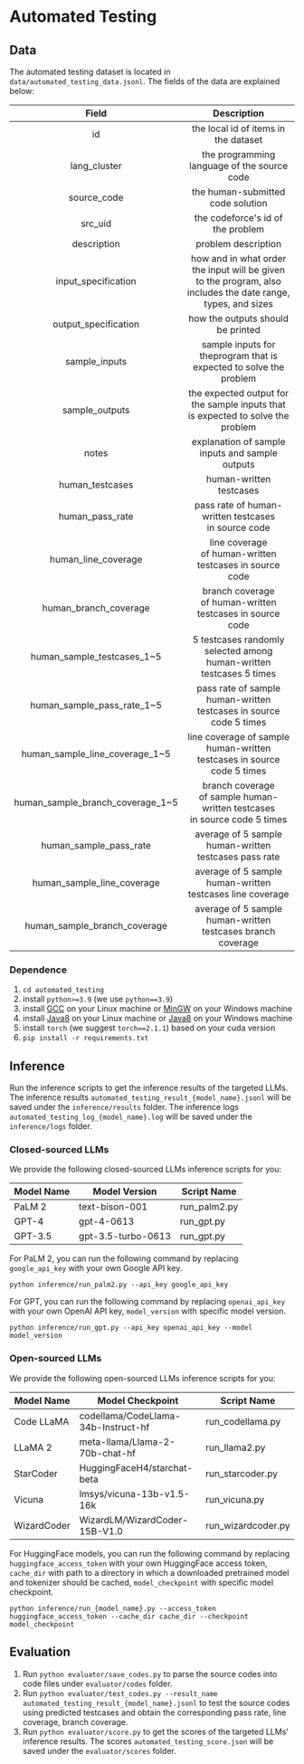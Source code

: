 # Automated Testing

## Data

The automated testing dataset is located in `data/automated_testing_data.jsonl`. The fields of the data are explained below:


|              Field              |                                                 Description                                                 |
| :------------------------------: | :----------------------------------------------------------------------------------------------------------: |
|                id                |                                     the local id of items in the dataset                                     |
|           lang_cluster           |                                 the programming language of the source code                                 |
|           source_code           |                                      the human-submitted code solution                                      |
|             src_uid             |                                      the codeforce's id of the problem                                      |
|           description           |                                             problem description                                             |
|       input_specification       | how and in what order the input will be given to the program, also includes the date range, types, and sizes |
|       output_specification       |                                      how the outputs should be printed                                      |
|          sample_inputs          |                     sample inputs for theprogram that is expected to solve the problem                     |
|          sample_outputs          |              the expected output for the sample inputs that is expected to solve the problem              |
|              notes              |                              explanation of sample inputs and sample outputs                              |
|         human_testcases         |                                           human-written testcases                                           |
|         human_pass_rate         |                            pass rate of human-written testcases in source code                            |
|       human_line_coverage       |                          line coverage of human-written testcases in source code                          |
|      human_branch_coverage      |                         branch coverage of human-written testcases in source code                         |
|    human_sample_testcases_1~5    |                     5 testcases randomly selected among human-written testcases 5 times                     |
|    human_sample_pass_rate_1~5    |                    pass rate of sample human-written testcases in source code 5 times                    |
|  human_sample_line_coverage_1~5  |                  line coverage of sample human-written testcases in source code 5 times                  |
| human_sample_branch_coverage_1~5 |                 branch coverage of sample human-written testcases in source code 5 times                 |
|      human_sample_pass_rate      |                            average of 5 sample human-written testcases pass rate                            |
|    human_sample_line_coverage    |                          average of 5 sample human-written testcases line coverage                          |
|   human_sample_branch_coverage   |                         average of 5 sample human-written testcases branch coverage                         |

### Dependence

1. `cd automated_testing`
2. install `python>=3.9` (we use `python==3.9`)
3. install [GCC](https://linuxize.com/post/how-to-install-gcc-on-ubuntu-20-04/) on your Linux machine or [MinGW](https://sourceforge.net/projects/mingw-w64/files/mingw-w64/mingw-w64-release/) on your Windows machine
4. install [Java8](https://www.oracle.com/java/technologies/downloads/#java8-linux) on your Linux machine or [Java8](https://www.oracle.com/java/technologies/downloads/#java8-windows) on your Windows machine
5. install `torch` (we suggest `torch==2.1.1`) based on your cuda version
6. `pip install -r requirements.txt`

## Inference

Run the inference scripts to get the inference results of the targeted LLMs. The inference results `automated_testing_result_{model_name}.jsonl` will be saved under the `inference/results` folder. The inference logs `automated_testing_log_{model_name}.log` will be saved under the `inference/logs` folder.

### Closed-sourced LLMs

We provide the following closed-sourced LLMs inference scripts for you:


| Model Name | Model Version      | Script Name  |
| ---------- | ------------------ | ------------ |
| PaLM 2     | text-bison-001     | run_palm2.py |
| GPT-4      | gpt-4-0613         | run_gpt.py   |
| GPT-3.5    | gpt-3.5-turbo-0613 | run_gpt.py   |

For PaLM 2, you can run the following command by replacing `google_api_key` with your own Google API key.

`python inference/run_palm2.py --api_key google_api_key`

For GPT, you can run the following command by replacing `openai_api_key` with your own OpenAI API key, `model_version` with specific model version.

`python inference/run_gpt.py --api_key openai_api_key --model model_version`

### Open-sourced LLMs

We provide the following open-sourced LLMs inference scripts for you:


| Model Name  | Model Checkpoint                    | Script Name        |
| ----------- | ----------------------------------- | ------------------ |
| Code LLaMA  | codellama/CodeLlama-34b-Instruct-hf | run_codellama.py   |
| LLaMA 2     | meta-llama/Llama-2-70b-chat-hf      | run_llama2.py      |
| StarCoder   | HuggingFaceH4/starchat-beta         | run_starcoder.py   |
| Vicuna      | lmsys/vicuna-13b-v1.5-16k           | run_vicuna.py      |
| WizardCoder | WizardLM/WizardCoder-15B-V1.0       | run_wizardcoder.py |

For HuggingFace models, you can run the following command by replacing `huggingface_access_token` with your own HuggingFace access token, `cache_dir` with path to a directory in which a downloaded pretrained model and tokenizer should be cached, `model_checkpoint` with specific model checkpoint.

`python inference/run_{model_name}.py --access_token huggingface_access_token --cache_dir cache_dir --checkpoint model_checkpoint`

## Evaluation

1. Run `python evaluator/save_codes.py` to parse the source codes into code files under `evaluator/codes` folder.
2. Run `python evaluator/test_codes.py --result_name automated_testing_result_{model_name}.jsonl` to test the source codes using predicted testcases and obtain the corresponding pass rate, line coverage, branch coverage.
3. Run `python evaluator/score.py` to get the scores of the targeted LLMs' inference results. The scores `automated_testing_score.json` will be saved under the `evaluator/scores` folder.
